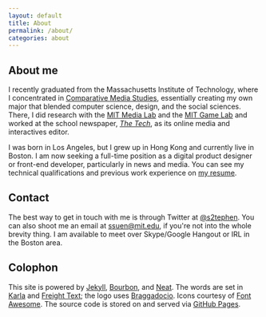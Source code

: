 ```yaml
---
layout: default
title: About
permalink: /about/
categories: about
---
```


## About me

I recently graduated from the Massachusetts Institute of Technology, where I concentrated in [Comparative Media Studies](//cms.mit.edu), essentially creating my own major that blended computer science, design, and the social sciences. There, I did research with the [MIT Media Lab](//media.mit.edu) and the [MIT Game Lab](//gamelab.mit.edu) and worked at the school newspaper, [*The Tech*](//thetech.com), as its online media and interactives editor.

I was born in Los Angeles, but I grew up in Hong Kong and currently live in Boston. I am now seeking a full-time position as a digital product designer or front-end developer, particularly in news and media. You can see my technical qualifications and previous work experience on [my resume](/resume/).

## Contact

The best way to get in touch with me is through Twitter at [@s2tephen](//twitter.com/s2tephen). You can also shoot me an email at [ssuen@mit.edu](mailto:ssuen@mit.edu), if you're not into the whole brevity thing. I am available to meet over Skype/Google Hangout or IRL in the Boston area.

## Colophon

This site is powered by [Jekyll](//jekyllrb.com), [Bourbon](//bourbon.io), and [Neat](//neat.bourbon.io). The words are set in [Karla](//www.google.com/fonts/specimen/Karla) and [Freight Text](//typekit.com/fonts/freight-text-pro); the logo uses [Braggadocio](//www.linotype.com/en/146816/braggadocio-family.html). Icons courtesy of [Font Awesome](//fortawesome.github.io). The source code is stored on and served via [GitHub Pages](//github.com/s2tephen/stephensuen.com).